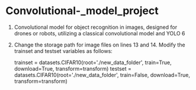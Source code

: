 # Convolutional-_model_project
1. Convolutional model for object recognition in images, designed for drones or robots, utilizing a classical convolutional model and YOLO 6
2. Change the storage path for image files on lines 13 and 14. Modify the trainset and testset variables as follows:
   
   trainset = datasets.CIFAR10(root='./new_data_folder', train=True, download=True, transform=transform)
   testset = datasets.CIFAR10(root='./new_data_folder', train=False, download=True, transform=transform)

